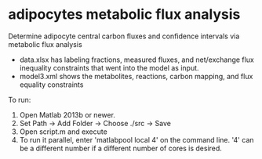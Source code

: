 # adipocytes metabolic flux analysis
Determine adipocyte central carbon fluxes and confidence intervals via metabolic flux analysis

- data.xlsx has labeling fractions, measured fluxes, and net/exchange flux inequality constraints that went into the model as input.
- model3.xml shows the metabolites, reactions, carbon mapping, and flux equality constraints

To run:
1) Open Matlab 2013b or newer.
2) Set Path -> Add Folder -> Choose ./src -> Save
3) Open script.m and execute
4) To run it parallel, enter 'matlabpool local 4' on the command line. '4' can be a different number if a different number of cores is desired.
